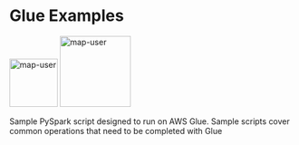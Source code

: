 # Glue Examples

<img width="85" alt="map-user" src="https://img.shields.io/badge/views-1758-green"> <img width="125" alt="map-user" src="https://img.shields.io/badge/unique visits-378-green">

Sample PySpark script designed to run on AWS Glue. Sample scripts cover common operations that need to be completed with Glue
